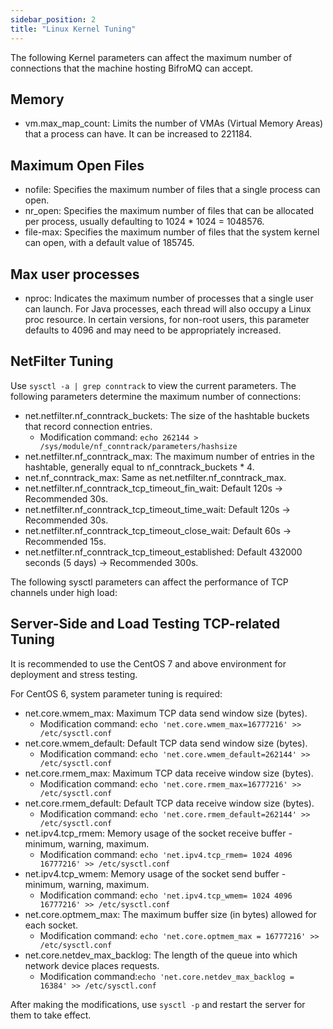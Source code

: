 ```yaml
---
sidebar_position: 2 
title: "Linux Kernel Tuning"
---
```


The following Kernel parameters can affect the maximum number of connections that the machine hosting BifroMQ can accept.

## Memory

* vm.max_map_count: Limits the number of VMAs (Virtual Memory Areas) that a process can have. It can be increased to 221184.

## Maximum Open Files

* nofile: Specifies the maximum number of files that a single process can open.
* nr_open: Specifies the maximum number of files that can be allocated per process, usually defaulting to 1024 * 1024 = 1048576.
* file-max: Specifies the maximum number of files that the system kernel can open, with a default value of 185745.

## Max user processes
* nproc: Indicates the maximum number of processes that a single user can launch. For Java processes, each thread will also occupy a Linux proc resource. In certain versions, for non-root users, this parameter defaults to 4096 and may need to be appropriately increased.

## NetFilter Tuning

Use `sysctl -a | grep conntrack` to view the current parameters. The following parameters determine the maximum number of connections:

* net.netfilter.nf_conntrack_buckets: The size of the hashtable buckets that record connection entries.
  * Modification command: `echo 262144 > /sys/module/nf_conntrack/parameters/hashsize`
* net.netfilter.nf_conntrack_max: The maximum number of entries in the hashtable, generally equal to nf_conntrack_buckets * 4.
* net.nf_conntrack_max: Same as net.netfilter.nf_conntrack_max.
* net.netfilter.nf_conntrack_tcp_timeout_fin_wait: Default 120s -> Recommended 30s.
* net.netfilter.nf_conntrack_tcp_timeout_time_wait: Default 120s -> Recommended 30s.
* net.netfilter.nf_conntrack_tcp_timeout_close_wait: Default 60s -> Recommended 15s.
* net.netfilter.nf_conntrack_tcp_timeout_established: Default 432000 seconds (5 days) -> Recommended 300s.

The following sysctl parameters can affect the performance of TCP channels under high load:

## Server-Side and Load Testing TCP-related Tuning

It is recommended to use the CentOS 7 and above environment for deployment and stress testing.

For CentOS 6, system parameter tuning is required:
* net.core.wmem_max: Maximum TCP data send window size (bytes).
  * Modification command: `echo 'net.core.wmem_max=16777216' >> /etc/sysctl.conf`
* net.core.wmem_default: Default TCP data send window size (bytes).
  * Modification command: `echo 'net.core.wmem_default=262144' >> /etc/sysctl.conf`
* net.core.rmem_max: Maximum TCP data receive window size (bytes).
  * Modification command: `echo 'net.core.rmem_max=16777216' >> /etc/sysctl.conf`
* net.core.rmem_default: Default TCP data receive window size (bytes).
  * Modification command: `echo 'net.core.rmem_default=262144' >> /etc/sysctl.conf`
* net.ipv4.tcp_rmem: Memory usage of the socket receive buffer - minimum, warning, maximum.
  * Modification command: `echo 'net.ipv4.tcp_rmem= 1024 4096 16777216' >> /etc/sysctl.conf`
* net.ipv4.tcp_wmem: Memory usage of the socket send buffer - minimum, warning, maximum.
  * Modification command: `echo 'net.ipv4.tcp_wmem= 1024 4096 16777216' >> /etc/sysctl.conf`
* net.core.optmem_max: The maximum buffer size (in bytes) allowed for each socket.
  * Modification command: `echo 'net.core.optmem_max = 16777216' >> /etc/sysctl.conf`
* net.core.netdev_max_backlog: The length of the queue into which network device places requests.
  * Modification command:`echo 'net.core.netdev_max_backlog = 16384' >> /etc/sysctl.conf`

After making the modifications, use `sysctl -p` and restart the server for them to take effect.